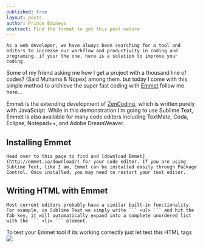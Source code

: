 ```yaml
---
published: true
layout: posts
author: Prince Emineys
abstract: Find the format to get this post nature
---
```

	As a web developer, we have always been searching for a tool and editors to increase our workflow and productivity in coding and programing. if your the one, here is a solution to improve your coding.

Some of my friend asking me how I get a project with a thousand line of codes? (Said Muhama & Nopex) among them. but today I come with this simple method to archieve the super fast coding with [Emmet](http://emmet.io/)  follow me here...

Emmet is the extending development of [ZenCoding](http://en.wikipedia.org/wiki/Zen_Coding), which is written purely with JavaScript. While in this demonstration I’m going to use Sublime Text, Emmet is also available for many code editors including TextMate, Coda, Eclipse, Notepad++, and Adobe DreamWeaver.

## **Installing Emmet**

	Head over to this page to find and [download Emmet](http://emmet.io/download/) for your code editor. If you are using Sublime Text, like I am, Emmet can be installed easily through Package Control. Once installed, you may need to restart your text editor.

## **Writing HTML with Emmet**

	Most current editors probably have a similar built-in functionality. For example, in Sublime Text we simply write ``` <ul> ``` and hit the Tab key, it will automatically expand into a complete unordered list with the ``` <li> ``` element.

  To test your Emmet tool if its working correctly just let test this HTML tags
![]({{site.baseurl}}/http://media02.hongkiat.com/html-css-faster-emmet/basic-ul-element.jpg)  
  
